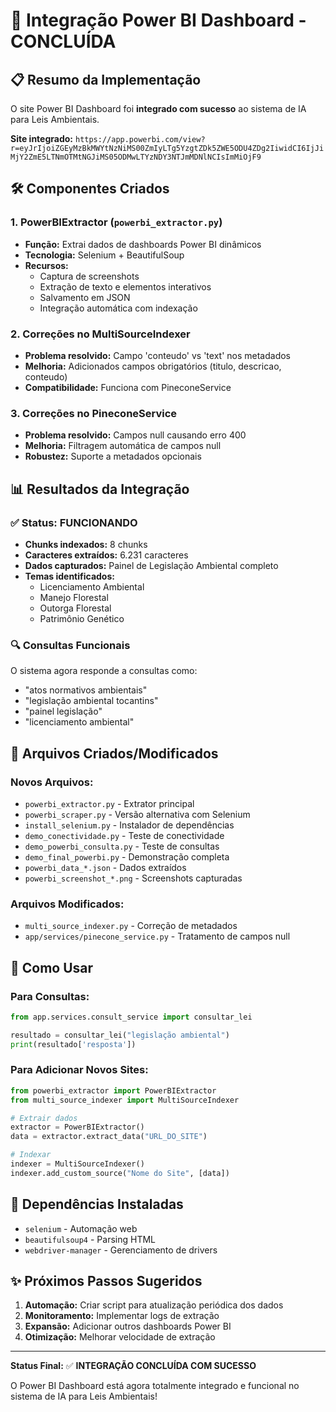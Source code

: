 # 🚀 Integração Power BI Dashboard - CONCLUÍDA

## 📋 Resumo da Implementação

O site Power BI Dashboard foi **integrado com sucesso** ao sistema de IA para Leis Ambientais.

**Site integrado:** `https://app.powerbi.com/view?r=eyJrIjoiZGEyMzBkMWYtNzNiMS00ZmIyLTg5YzgtZDk5ZWE5ODU4ZDg2IiwidCI6IjJiMjY2ZmE5LTNmOTMtNGJiMS05ODMwLTYzNDY3NTJmMDNlNCIsImMiOjF9`

## 🛠️ Componentes Criados

### 1. PowerBIExtractor (`powerbi_extractor.py`)
- **Função:** Extrai dados de dashboards Power BI dinâmicos
- **Tecnologia:** Selenium + BeautifulSoup
- **Recursos:**
  - Captura de screenshots
  - Extração de texto e elementos interativos
  - Salvamento em JSON
  - Integração automática com indexação

### 2. Correções no MultiSourceIndexer
- **Problema resolvido:** Campo 'conteudo' vs 'text' nos metadados
- **Melhoria:** Adicionados campos obrigatórios (titulo, descricao, conteudo)
- **Compatibilidade:** Funciona com PineconeService

### 3. Correções no PineconeService
- **Problema resolvido:** Campos null causando erro 400
- **Melhoria:** Filtragem automática de campos null
- **Robustez:** Suporte a metadados opcionais

## 📊 Resultados da Integração

### ✅ Status: FUNCIONANDO
- **Chunks indexados:** 8 chunks
- **Caracteres extraídos:** 6.231 caracteres
- **Dados capturados:** Painel de Legislação Ambiental completo
- **Temas identificados:** 
  - Licenciamento Ambiental
  - Manejo Florestal
  - Outorga Florestal
  - Patrimônio Genético

### 🔍 Consultas Funcionais
O sistema agora responde a consultas como:
- "atos normativos ambientais"
- "legislação ambiental tocantins"
- "painel legislação"
- "licenciamento ambiental"

## 📁 Arquivos Criados/Modificados

### Novos Arquivos:
- `powerbi_extractor.py` - Extrator principal
- `powerbi_scraper.py` - Versão alternativa com Selenium
- `install_selenium.py` - Instalador de dependências
- `demo_conectividade.py` - Teste de conectividade
- `demo_powerbi_consulta.py` - Teste de consultas
- `demo_final_powerbi.py` - Demonstração completa
- `powerbi_data_*.json` - Dados extraídos
- `powerbi_screenshot_*.png` - Screenshots capturadas

### Arquivos Modificados:
- `multi_source_indexer.py` - Correção de metadados
- `app/services/pinecone_service.py` - Tratamento de campos null

## 🎯 Como Usar

### Para Consultas:
```python
from app.services.consult_service import consultar_lei

resultado = consultar_lei("legislação ambiental")
print(resultado['resposta'])
```

### Para Adicionar Novos Sites:
```python
from powerbi_extractor import PowerBIExtractor
from multi_source_indexer import MultiSourceIndexer

# Extrair dados
extractor = PowerBIExtractor()
data = extractor.extract_data("URL_DO_SITE")

# Indexar
indexer = MultiSourceIndexer()
indexer.add_custom_source("Nome do Site", [data])
```

## 🔧 Dependências Instaladas
- `selenium` - Automação web
- `beautifulsoup4` - Parsing HTML
- `webdriver-manager` - Gerenciamento de drivers

## ✨ Próximos Passos Sugeridos

1. **Automação:** Criar script para atualização periódica dos dados
2. **Monitoramento:** Implementar logs de extração
3. **Expansão:** Adicionar outros dashboards Power BI
4. **Otimização:** Melhorar velocidade de extração

---

**Status Final:** ✅ **INTEGRAÇÃO CONCLUÍDA COM SUCESSO**

O Power BI Dashboard está agora totalmente integrado e funcional no sistema de IA para Leis Ambientais!